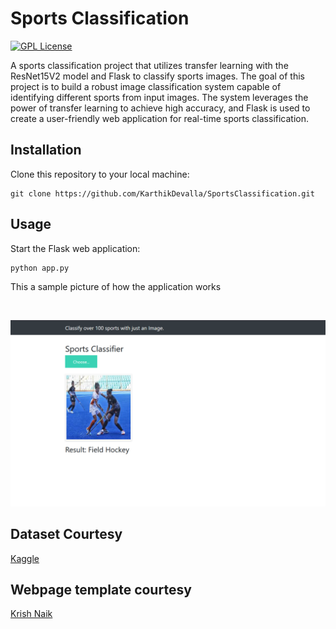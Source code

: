 # Sports Classification

[![GPL License](https://img.shields.io/badge/license-GPL-blue.svg)](https://www.gnu.org/licenses/gpl-3.0.html)

A sports classification project that utilizes transfer learning with the ResNet15V2 model and Flask to classify sports images. The goal of this project is to build a robust image classification system capable of identifying different sports from input images. The system leverages the power of transfer learning to achieve high accuracy, and Flask is used to create a user-friendly web application for real-time sports classification.


## Installation

Clone this repository to your local machine:

```shell
git clone https://github.com/KarthikDevalla/SportsClassification.git
```

## Usage

Start the Flask web application:

```shell
python app.py
```
This a sample picture of how the application works

<br>

![image](sample.png)
## Dataset Courtesy
[Kaggle](https://www.kaggle.com/datasets/gpiosenka/sports-classification)

## Webpage template courtesy
[Krish Naik](https://github.com/krishnaik06)

